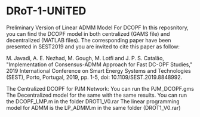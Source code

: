 # DRoT-1-UNiTED
Preliminary Version of Linear ADMM Model For DCOPF 
In this reposnitory, you can find the DCOPF model in both centralized (GAMS file) and decentralized (MATLAB files). 
The corresponding paper have been presented in SEST2019 and you are invited to cite this paper as follow:


M. Javadi, A. E. Nezhad, M. Gough, M. Lotfi and J. P. S. Catalão, "Implementation of Consensus-ADMM Approach for Fast DC-OPF Studies," 2019 International Conference on Smart Energy Systems and Technologies (SEST), Porto, Portugal, 2019, pp. 1-5, doi: 10.1109/SEST.2019.8848992.


The Centralized DCOPF for PJM Network: You can run the PJM_DCOPF.gms
The Decentralized model for the same with the same results. You can run the DCOPF_LMP.m in the folder DROT1_V0.rar
The linear programming model for ADMM is the LP_ADMM.m in the same folder (DROT1_V0.rar)

